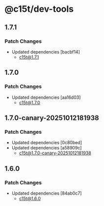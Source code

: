 # @c15t/dev-tools

## 1.7.1

### Patch Changes

- Updated dependencies [bacbf14]
  - c15t@1.7.1

## 1.7.0

### Patch Changes

- Updated dependencies [aa16d03]
  - c15t@1.7.0

## 1.7.0-canary-20251012181938

### Patch Changes

- Updated dependencies [0c80bed]
- Updated dependencies [a58909c]
  - c15t@1.7.0-canary-20251012181938

## 1.6.0

### Patch Changes

- Updated dependencies [84ab0c7]
  - c15t@1.6.0
